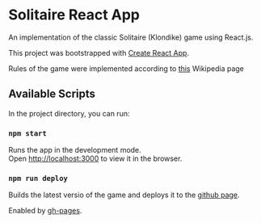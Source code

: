 # Solitaire React App

An implementation of the classic Solitaire (Klondike) game using React.js.

This project was bootstrapped with [Create React App](https://github.com/facebook/create-react-app).

Rules of the game were implemented according to [this](https://en.wikipedia.org/wiki/Klondike_(solitaire)) Wikipedia page

## Available Scripts

In the project directory, you can run:

### `npm start`

Runs the app in the development mode.\
Open [http://localhost:3000](http://localhost:3000) to view it in the browser.

### `npm run deploy`

Builds the latest versio of the game and deploys it to the [github page](https://ckonig.github.io/solitaire/).

Enabled by [gh-pages](https://www.npmjs.com/package/gh-pages).
